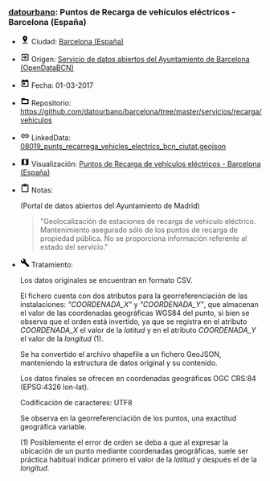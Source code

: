 ### [datourbano](https://github.com/datourbano): Puntos de Recarga de vehículos eléctricos - Barcelona (España)

* ![](https://raw.githubusercontent.com/datourbano/simbologia/master/_/ubicacion_18.png) Ciudad: [Barcelona (España)](https://datourbano.github.io/barcelona)
* ![](https://raw.githubusercontent.com/datourbano/simbologia/master/_/origen_18.png) Origen: [Servicio de datos abiertos del Ayuntamiento de Barcelona (OpenDataBCN)](http://opendata-ajuntament.barcelona.cat/data/es/dataset/punts-recarrega-vehicles-electrics)
* ![](https://raw.githubusercontent.com/datourbano/simbologia/master/_/calendario_18.png) Fecha: 01-03-2017
* ![](https://raw.githubusercontent.com/datourbano/simbologia/master/_/carpeta_18.png) Repositorio: https://github.com/datourbano/barcelona/tree/master/servicios/recarga/vehiculos
* ![](https://raw.githubusercontent.com/datourbano/simbologia/master/_/enlace_18.png) LinkedData: [08019_punts_recarrega_vehicles_electrics_bcn_ciutat.geojson](https://raw.githubusercontent.com/datourbano/barcelona/master/servicios/recarga/vehiculos/08019_punts_recarrega_vehicles_electrics_bcn_ciutat.geojson)
* ![](https://raw.githubusercontent.com/datourbano/simbologia/master/_/mapa_18.png) Visualización: [Puntos de Recarga de vehículos eléctricos - Barcelona (España)](https://datourbano.github.io/barcelona/servicios/recarga/vehiculos/08019_punts_recarrega_vehicles_electrics_bcn_ciutat)
* ![](https://raw.githubusercontent.com/datourbano/simbologia/master/_/notas_18.png) Notas:

  (Portal de datos abiertos del Ayuntamiento de Madrid)
  >"Geolocalización de estaciones de recarga de vehiculo eléctrico. Mantenimiento asegurado sólo de los puntos de recarga de propiedad pública. No se proporciona información referente al estado del servicio."
* ![](https://raw.githubusercontent.com/datourbano/simbologia/master/_/herramienta_18.png) Tratamiento:

  Los datos originales se encuentran en formato CSV.

  El fichero cuenta con dos atributos para la georreferenciación de las instalaciones: *"COORDENADA_X"* y *"COORDENADA_Y"*, que almacenan el valor de las coordenadas geográficas WGS84 del punto, si bien se observa que el orden está invertido, ya que se registra en el atributo *COORDENADA_X* el valor de la *latitud* y en el atributo *COORDENADA_Y* el valor de la *longitud* (1).

  Se ha convertido el archivo shapefile a un fichero GeoJSON, manteniendo la estructura de datos original y su contenido.

  Los datos finales se ofrecen en coordenadas geográficas OGC CRS:84 (EPSG:4326 lon-lat).

  Codificación de caracteres: UTF8

  Se observa en la georreferenciación de los puntos, una exactitud geográfica variable.

  (1) Posiblemente el error de orden se deba a que al expresar la ubicación de un punto mediante coordenadas geográficas, suele ser práctica habitual indicar primero el valor de la *latitud* y después el de la *longitud*.  

